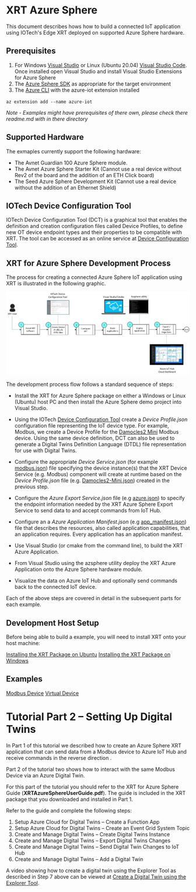 # XRT Azure Sphere

This document describes hows how to build a connected IoT application using IOTech's Edge XRT deployed on supported Azure Sphere hardware.

## Prerequisites

1. For Windows [Visual Studio](https://visualstudio.microsoft.com/downloads/) or Linux (Ubuntu 20.04) [Visual Studio Code](https://code.visualstudio.com/download}). Once installed open Visual Studio and install Visual Studio Extensions for Azure Sphere
2. The [Azure Sphere SDK](https://docs.microsoft.com/en-us/azure-sphere/install/overview) as appropriate for the target environment
3. The [Azure CLI](https://docs.microsoft.com/en-us/cli/azure/install-azure-cli) with the azure-iot extension installed

`az extension add --name azure-iot`

*Note - Examples might have prerequisites of there own, please check there readme.md with in there directory* 

## Supported Hardware
The exmaples currently support the following hardware:

* The Avnet Guardian 100 Azure Sphere module.
* The Avnet Azure Sphere Starter Kit (Cannot use a real device without Rev2 of the board and the addition of an ETH Click board)
* The Seed Azure Sphere Development Kit (Cannot use a real device without the addition of an Ethernet Shield)

## IOTech Device Configuration Tool

IOTech Device Configuration Tool (DCT) is a graphical tool that enables the definition and creation configuration files called Device Profiles, to define new OT device endpoint types and their properties to be compatible with XRT. The tool can be accessed as an online service at [Device Configuration Tool](https://dct.iotechsys.com/).

## XRT for Azure Sphere Development Process

The process for creating a connected Azure Sphere IoT application using XRT is illustrated in the following graphic.

![Azure Development Process](images/AzureDevProcess.jpg)  

The development process flow follows a standard sequence of steps:

* Install the XRT for Azure Sphere package on either a Windows or Linux (Ubuntu) host PC and then install the Azure Sphere demo project into Visual Studio.

* Using the IOTech [Device Configuration Tool](https://dct.iotechsys.com/) create a *Device Profile.json* configuration file representing the IoT device type. For example, Modbus, we create a Device Profile for the [Damocles2 Mini](https://www.hw-group.com/device/damocles2-mini) Modbus device. Using the same device definition, DCT can also be used to generate a Digital Twins Definition Language (DTDL) file representation for use with Digital Twins.

* Configure the appropriate *Device Service.json* (for example [modbus.json](config/modbus.json)) file specifying the device instance(s) that the XRT Device Service (e.g. Modbus) component will create at runtime based on the *Device Profile.json* file (e.g. [Damocles2-Mini.json](Damocles2-Mini.json)) created in the previous step.

* Configure the *Azure Export Service.json* file (e.g [azure.json](config/azure.json)) to specify the endpoint information needed by the XRT Azure Sphere Export Service to send data to and accept commands from IoT Hub. 

* Configure an a *Azure Application Manifest.json* (e.g [app_manifest.json](app_manifest.json)) file that describes the resources, also called application capabilities, that an application requires. Every application has an application manifest.

* Use Visual Studio (or cmake from the command line), to build the XRT Azure Application.

* From Visual Studio using the azsphere utility deploy the XRT Azure Application onto the Azure Sphere hardware module.

* Visualize the data on Azure IoT Hub and optionally send commands back to the connected IoT device.

Each of the above steps are covered in detail in the subsequent parts for each example.

## Development Host Setup

Before being able to build a example, you will need to install XRT
onto your host machine:

[Installing the XRT Package on Ubuntu](docs/windows-installation.md)
[Installing the XRT Package on Windows](docs/ubuntu-installation.md)

## Examples

[Modbus Device](docs/modbus-example.md)
[Virtual Device](docs/virtual-example.md)

# Tutorial Part 2 – Setting Up Digital Twins

In Part 1 of this tutorial we described how to create an Azure Sphere XRT application that can send data from a Modbus device to Azure IoT Hub and receive commands in the reverse direction .

Part 2 of the tutorial two shows how to interact with the same Modbus Device via an Azure Digital Twin.

For this part of the tutorial you should refer to the XRT for Azure Sphere Guide (**XRTAzureSphereUserGuide.pdf**). The guide is included in the XRT package that you downloaded and installed in Part 1.

Refer to the guide and complete the following steps:
1.	Setup Azure Cloud for Digital Twins – Create a Function App
2.	Setup Azure Cloud for Digital Twins – Create an Event Grid System Topic
3.	Create and Manage Digital Twins – Create Digital Twins Instance
4.	Create and Manage Digital Twins – Export Digital Twins Changes
5.	Create and Manage Digital Twins – Send Digital Twin Changes to IoT Hub
6.	Create and Manage Digital Twins – Add a Digital Twin

A video showing how to create a digital twin using the Explorer Tool as described in Step 7 above can be viewed at [Create a Digital Twin using the Explorer Tool](https://www.youtube.com/watch?v=CqTDkRXtsUU&feature=youtu.be).
